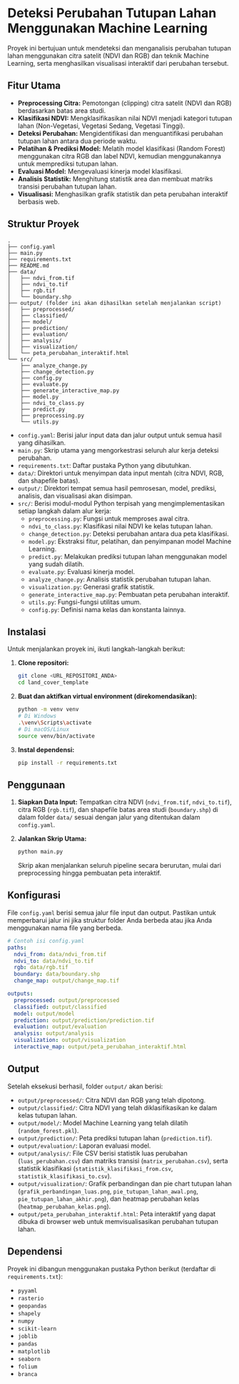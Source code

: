 # Deteksi Perubahan Tutupan Lahan Menggunakan Machine Learning

Proyek ini bertujuan untuk mendeteksi dan menganalisis perubahan tutupan lahan menggunakan citra satelit (NDVI dan RGB) dan teknik Machine Learning, serta menghasilkan visualisasi interaktif dari perubahan tersebut.

## Fitur Utama

*   **Preprocessing Citra:** Pemotongan (clipping) citra satelit (NDVI dan RGB) berdasarkan batas area studi.
*   **Klasifikasi NDVI:** Mengklasifikasikan nilai NDVI menjadi kategori tutupan lahan (Non-Vegetasi, Vegetasi Sedang, Vegetasi Tinggi).
*   **Deteksi Perubahan:** Mengidentifikasi dan menguantifikasi perubahan tutupan lahan antara dua periode waktu.
*   **Pelatihan & Prediksi Model:** Melatih model klasifikasi (Random Forest) menggunakan citra RGB dan label NDVI, kemudian menggunakannya untuk memprediksi tutupan lahan.
*   **Evaluasi Model:** Mengevaluasi kinerja model klasifikasi.
*   **Analisis Statistik:** Menghitung statistik area dan membuat matriks transisi perubahan tutupan lahan.
*   **Visualisasi:** Menghasilkan grafik statistik dan peta perubahan interaktif berbasis web.

## Struktur Proyek

```
.
├── config.yaml
├── main.py
├── requirements.txt
├── README.md
├── data/
│   ├── ndvi_from.tif
│   ├── ndvi_to.tif
│   ├── rgb.tif
│   └── boundary.shp
├── output/ (folder ini akan dihasilkan setelah menjalankan script)
│   ├── preprocessed/
│   ├── classified/
│   ├── model/
│   ├── prediction/
│   ├── evaluation/
│   ├── analysis/
│   ├── visualization/
│   └── peta_perubahan_interaktif.html
└── src/
    ├── analyze_change.py
    ├── change_detection.py
    ├── config.py
    ├── evaluate.py
    ├── generate_interactive_map.py
    ├── model.py
    ├── ndvi_to_class.py
    ├── predict.py
    ├── preprocessing.py
    └── utils.py
```

*   `config.yaml`: Berisi jalur input data dan jalur output untuk semua hasil yang dihasilkan.
*   `main.py`: Skrip utama yang mengorkestrasi seluruh alur kerja deteksi perubahan.
*   `requirements.txt`: Daftar pustaka Python yang dibutuhkan.
*   `data/`: Direktori untuk menyimpan data input mentah (citra NDVI, RGB, dan shapefile batas).
*   `output/`: Direktori tempat semua hasil pemrosesan, model, prediksi, analisis, dan visualisasi akan disimpan.
*   `src/`: Berisi modul-modul Python terpisah yang mengimplementasikan setiap langkah dalam alur kerja:
    *   `preprocessing.py`: Fungsi untuk memproses awal citra.
    *   `ndvi_to_class.py`: Klasifikasi nilai NDVI ke kelas tutupan lahan.
    *   `change_detection.py`: Deteksi perubahan antara dua peta klasifikasi.
    *   `model.py`: Ekstraksi fitur, pelatihan, dan penyimpanan model Machine Learning.
    *   `predict.py`: Melakukan prediksi tutupan lahan menggunakan model yang sudah dilatih.
    *   `evaluate.py`: Evaluasi kinerja model.
    *   `analyze_change.py`: Analisis statistik perubahan tutupan lahan.
    *   `visualization.py`: Generasi grafik statistik.
    *   `generate_interactive_map.py`: Pembuatan peta perubahan interaktif.
    *   `utils.py`: Fungsi-fungsi utilitas umum.
    *   `config.py`: Definisi nama kelas dan konstanta lainnya.

## Instalasi

Untuk menjalankan proyek ini, ikuti langkah-langkah berikut:

1.  **Clone repositori:**
    ```bash
    git clone <URL_REPOSITORI_ANDA>
    cd land_cover_template
    ```

2.  **Buat dan aktifkan virtual environment (direkomendasikan):**
    ```bash
    python -m venv venv
    # Di Windows
    .\venv\Scripts\activate
    # Di macOS/Linux
    source venv/bin/activate
    ```

3.  **Instal dependensi:**
    ```bash
    pip install -r requirements.txt
    ```

## Penggunaan

1.  **Siapkan Data Input:**
    Tempatkan citra NDVI (`ndvi_from.tif`, `ndvi_to.tif`), citra RGB (`rgb.tif`), dan shapefile batas area studi (`boundary.shp`) di dalam folder `data/` sesuai dengan jalur yang ditentukan dalam `config.yaml`.

2.  **Jalankan Skrip Utama:**
    ```bash
    python main.py
    ```

    Skrip akan menjalankan seluruh pipeline secara berurutan, mulai dari preprocessing hingga pembuatan peta interaktif.

## Konfigurasi

File `config.yaml` berisi semua jalur file input dan output. Pastikan untuk memperbarui jalur ini jika struktur folder Anda berbeda atau jika Anda menggunakan nama file yang berbeda.

```yaml
# Contoh isi config.yaml
paths:
  ndvi_from: data/ndvi_from.tif
  ndvi_to: data/ndvi_to.tif
  rgb: data/rgb.tif
  boundary: data/boundary.shp
  change_map: output/change_map.tif

outputs:
  preprocessed: output/preprocessed
  classified: output/classified
  model: output/model
  prediction: output/prediction/prediction.tif
  evaluation: output/evaluation
  analysis: output/analysis
  visualization: output/visualization
  interactive_map: output/peta_perubahan_interaktif.html
```

## Output

Setelah eksekusi berhasil, folder `output/` akan berisi:

*   `output/preprocessed/`: Citra NDVI dan RGB yang telah dipotong.
*   `output/classified/`: Citra NDVI yang telah diklasifikasikan ke dalam kelas tutupan lahan.
*   `output/model/`: Model Machine Learning yang telah dilatih (`random_forest.pkl`).
*   `output/prediction/`: Peta prediksi tutupan lahan (`prediction.tif`).
*   `output/evaluation/`: Laporan evaluasi model.
*   `output/analysis/`: File CSV berisi statistik luas perubahan (`luas_perubahan.csv`) dan matriks transisi (`matrix_perubahan.csv`), serta statistik klasifikasi (`statistik_klasifikasi_from.csv`, `statistik_klasifikasi_to.csv`).
*   `output/visualization/`: Grafik perbandingan dan pie chart tutupan lahan (`grafik_perbandingan_luas.png`, `pie_tutupan_lahan_awal.png`, `pie_tutupan_lahan_akhir.png`), dan heatmap perubahan kelas (`heatmap_perubahan_kelas.png`).
*   `output/peta_perubahan_interaktif.html`: Peta interaktif yang dapat dibuka di browser web untuk memvisualisasikan perubahan tutupan lahan.

## Dependensi

Proyek ini dibangun menggunakan pustaka Python berikut (terdaftar di `requirements.txt`):

*   `pyyaml`
*   `rasterio`
*   `geopandas`
*   `shapely`
*   `numpy`
*   `scikit-learn`
*   `joblib`
*   `pandas`
*   `matplotlib`
*   `seaborn`
*   `folium`
*   `branca` 